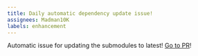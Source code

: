 ```yaml
---
title: Daily automatic dependency update issue!
assignees: Madman10K
labels: enhancement
---
```

Automatic issue for updating the submodules to latest! [Go to PR](https://github.com/MadLadSquad/UntitledIBusHandwriting/compare/master...auto)!
